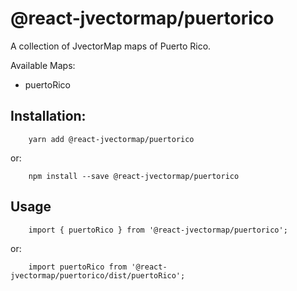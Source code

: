 # @react-jvectormap/puertorico

A collection of JvectorMap maps of Puerto Rico.

Available Maps:

- puertoRico

## Installation:

```
    yarn add @react-jvectormap/puertorico
```

or:

```
    npm install --save @react-jvectormap/puertorico
```

## Usage

```
    import { puertoRico } from '@react-jvectormap/puertorico';
```

or:

```
    import puertoRico from '@react-jvectormap/puertorico/dist/puertoRico';
```
